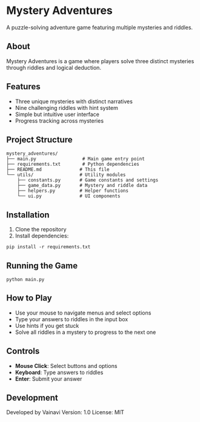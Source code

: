 # Mystery Adventures

A puzzle-solving adventure game featuring multiple mysteries and riddles.

## About
Mystery Adventures is a game where players solve three distinct mysteries through riddles and logical deduction.

## Features
- Three unique mysteries with distinct narratives
- Nine challenging riddles with hint system
- Simple but intuitive user interface
- Progress tracking across mysteries

## Project Structure
```
mystery_adventures/
├── main.py                 # Main game entry point
├── requirements.txt        # Python dependencies
├── README.md              # This file
└── utils/                 # Utility modules
    ├── constants.py       # Game constants and settings
    ├── game_data.py       # Mystery and riddle data
    ├── helpers.py         # Helper functions
    └── ui.py              # UI components
```

## Installation
1. Clone the repository
2. Install dependencies:
```
pip install -r requirements.txt
```

## Running the Game
```
python main.py
```

## How to Play
- Use your mouse to navigate menus and select options
- Type your answers to riddles in the input box
- Use hints if you get stuck
- Solve all riddles in a mystery to progress to the next one

## Controls
- **Mouse Click**: Select buttons and options
- **Keyboard**: Type answers to riddles
- **Enter**: Submit your answer

## Development
Developed by Vainavi
Version: 1.0
License: MIT
